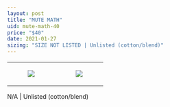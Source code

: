 ```yaml
---
layout: post
title: "MUTE MATH"
uid: mute-math-40
price: "$40"
date: 2021-01-27
sizing: "SIZE NOT LISTED | Unlisted (cotton/blend)"
---
```




<table style="width:100%;"><tr><td style="vertical-align:top;">
      <figure class="tmblr-full" data-orig-height="2048" data-orig-width="1365" data-orig-src="https://concertshirts.netlify.app/shirts/0071/0071-01.jpg"><img src="https://64.media.tumblr.com/7789535b63058beef9537884ae0e3769/825bf5853fc03747-5e/s540x810/303f3fef962610b0b3f7a4aa67efa692a883c0ea.jpg" data-orig-height="2048" data-orig-width="1365" data-orig-src="https://concertshirts.netlify.app/shirts/0071/0071-01.jpg"/></figure></td>
    <td style="vertical-align:top;">
      <figure class="tmblr-full" data-orig-height="2048" data-orig-width="1365" data-orig-src="https://concertshirts.netlify.app/shirts/0071/0071-02.jpg"><img src="https://64.media.tumblr.com/2bb178786e283160562055ec280b158e/825bf5853fc03747-63/s540x810/e126dfb3d879c4fdcd27648e3e7655bd751b0646.jpg" data-orig-height="2048" data-orig-width="1365" data-orig-src="https://concertshirts.netlify.app/shirts/0071/0071-02.jpg"/></figure></td>
  </tr></table><p>
  N/A | Unlisted (cotton/blend)
</p>
